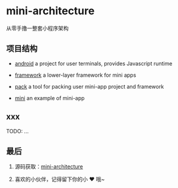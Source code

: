 # mini-architecture

从零手撸一整套小程序架构

## 项目结构

- [android](https://github.com/lawler61/mini-architecture/tree/master/android) a project for user terminals, provides Javascript runtime

- [framework](https://github.com/lawler61/mini-architecture/tree/master/framework) a lower-layer framework for mini apps

- [pack](https://github.com/lawler61/mini-architecture/tree/master/pack) a tool for packing user mini-app project and framework

- [mini](https://github.com/lawler61/mini-architecture/tree/master/mini) an example of mini-app

## xxx

TODO: ...

## 最后

1. 源码获取：[mini-architecture](https://github.com/lawler61/mini-architecture)

2. 喜欢的小伙伴，记得留下你的小 ❤️ 哦~

